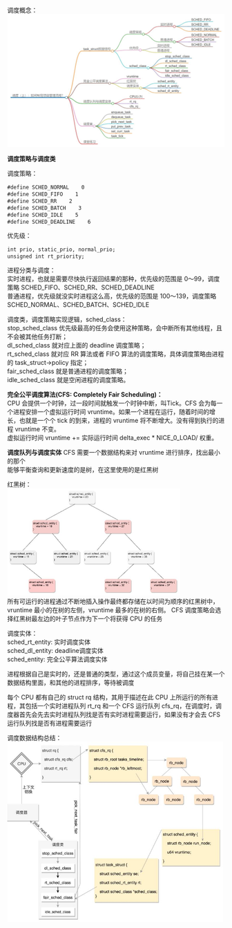 
调度概念：   
<img src="https://github.com/Yongli-Lisa/Linux-Notes1/blob/869ff3d3d446c4b86be7a291a347c8392a73682c/Img/%E8%B0%83%E5%BA%A6%E4%B8%8A.JPG" width="600px">    
    

**调度策略与调度类**   

调度策略：   
```
#define SCHED_NORMAL    0
#define SCHED_FIFO    1
#define SCHED_RR    2
#define SCHED_BATCH    3
#define SCHED_IDLE    5
#define SCHED_DEADLINE    6
```
         
优先级：    
```
int prio, static_prio, normal_prio;
unsigned int rt_priority;
```


进程分类与调度：   
实时进程，也就是需要尽快执行返回结果的那种，优先级的范围是 0～99，调度策略 SCHED_FIFO、SCHED_RR、SCHED_DEADLINE   
普通进程，优先级就没实时进程这么高，优先级的范围是 100～139，调度策略 SCHED_NORMAL、SCHED_BATCH、SCHED_IDLE      


调度类，调度策略实现逻辑，sched_class：   
stop_sched_class 优先级最高的任务会使用这种策略，会中断所有其他线程，且不会被其他任务打断；    
dl_sched_class 就对应上面的 deadline 调度策略；   
rt_sched_class 就对应 RR 算法或者 FIFO 算法的调度策略，具体调度策略由进程的 task_struct->policy 指定；    
fair_sched_class 就是普通进程的调度策略；   
idle_sched_class 就是空闲进程的调度策略。   


**完全公平调度算法(CFS: Completely Fair Scheduling)：**     
CPU 会提供一个时钟，过一段时间就触发一个时钟中断，叫Tick。CFS 会为每一个进程安排一个虚拟运行时间 vruntime。如果一个进程在运行，随着时间的增长，也就是一个个 tick 的到来，进程的 vruntime 将不断增大。没有得到执行的进程 vruntime 不变。      
虚拟运行时间 vruntime += 实际运行时间 delta_exec * NICE_0_LOAD/ 权重。    


**调度队列与调度实体**
CFS 需要一个数据结构来对 vruntime 进行排序，找出最小的那个   
能够平衡查询和更新速度的是树，在这里使用的是红黑树   


红黑树：      
<img src="https://github.com/Yongli-Lisa/Linux-Notes1/blob/c97f68b0b559263c0778c695a3d3e380911c12f6/Img/%E7%BA%A2%E9%BB%91%E6%A0%91.JPG" width="400px">    
所有可运行的进程通过不断地插入操作最终都存储在以时间为顺序的红黑树中，vruntime 最小的在树的左侧，vruntime 最多的在树的右侧。 CFS 调度策略会选择红黑树最左边的叶子节点作为下一个将获得 CPU 的任务    


调度实体：   
sched_rt_entity: 实时调度实体   
sched_dl_entity: deadline调度实体    
sched_entity: 完全公平算法调度实体   

进程根据自己是实时的，还是普通的类型，通过这个成员变量，将自己挂在某一个数据结构里面，和其他的进程排序，等待被调度

             
每个 CPU 都有自己的 struct rq 结构，其用于描述在此 CPU 上所运行的所有进程，其包括一个实时进程队列 rt_rq 和一个 CFS 运行队列 cfs_rq，在调度时，调度器首先会先去实时进程队列找是否有实时进程需要运行，如果没有才会去 CFS 运行队列找是否有进程需要运行    


调度数据结构总结：   
<img src="https://github.com/Yongli-Lisa/Linux-Notes1/blob/c97f68b0b559263c0778c695a3d3e380911c12f6/Img/%E8%B0%83%E5%BA%A6%E6%95%B0%E6%8D%AE%E7%BB%93%E6%9E%84.JPG" width="500px">    



